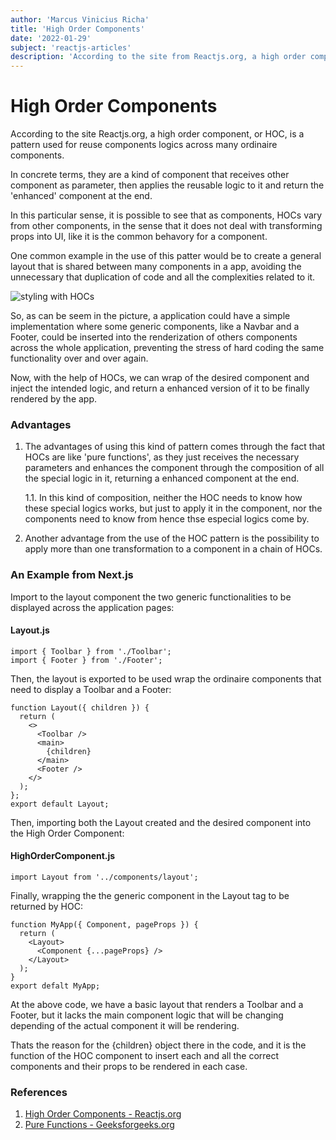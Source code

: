 ```yaml
---
author: 'Marcus Vinicius Richa'
title: 'High Order Components'
date: '2022-01-29'
subject: 'reactjs-articles'
description: 'According to the site from Reactjs.org, a high order component, or HOC, is a pattern used for reuse components logics across many ordinaire components.'
---
```

# High Order Components    


According to the site Reactjs.org, a high order component, or HOC, is a pattern used for reuse components logics across many ordinaire components.   

In concrete terms, they are a kind of component that receives other component as parameter, then applies the reusable logic to it and return the 'enhanced' component at the end.    

In this particular sense, it is possible to see that as components, HOCs vary from other components, in the sense that it does not deal with transforming props into UI, like it is the common behavory for a component.   

One common example in the use of this patter would be to create a general layout that is shared between many components in a app, avoiding the unnecessary that duplication of code and all the complexities related to it.   
    

![styling with HOCs](/images/articles/frontend/high-order-components-grid-layout-example.png)    
   
So, as can be seem in the picture, a application could have a simple implementation where some generic components, like a Navbar and a Footer, could be inserted into the renderization of others components across the whole application, preventing the stress of hard coding the same functionality over and over again.    

     
Now, with the help of HOCs, we can wrap of the desired component and inject the intended logic, and return a enhanced version of it to be finally rendered by the app.     

    
### Advantages    

1. The advantages of using this kind of pattern comes through the fact that HOCs are like 'pure functions', as they just receives the necessary parameters and enhances the component through the composition of all the special logic in it, returning a enhanced component at the end.    

	1.1. In this kind of composition, neither the HOC needs to know how these special logics works, but just to apply it in the component, nor the components need to know from hence thse especial logics come by.     

2. Another advantage from the use of the HOC pattern is the possibility to apply more than one transformation to a component in a chain of HOCs.    

### An Example from Next.js    

       

Import to the layout component the two generic functionalities to be displayed across the application pages:   
  
  	
#### Layout.js  	 
```     
import { Toolbar } from './Toolbar';
import { Footer } from './Footer';
```   

Then, the layout is exported to be used wrap the ordinaire components that need to display a Toolbar and a Footer:   
    
```    
function Layout({ children }) {
  return (
    <>
      <Toolbar />
      <main>
        {children}
      </main>
      <Footer />
    </>
  );
};
export default Layout;
```        
 

Then, importing both the Layout created and the desired component into the High Order Component: 
 
    
#### HighOrderComponent.js 
 
```
import Layout from '../components/layout';
```
	 
Finally, wrapping the the generic component in the Layout tag to be returned by HOC:	 
	 
```    
function MyApp({ Component, pageProps }) {
  return (
    <Layout>
      <Component {...pageProps} />
    </Layout>
  );
}
export defalt MyApp;
```     
      
At the above code, we have a basic layout that renders a Toolbar and a Footer, but it lacks the main component logic that will be changing depending of the actual component it will be rendering. 
      
Thats the reason for the {children} object there in the code, and it is the function of the HOC component to insert each and all the correct components and their props to be rendered in each case.
    
    
### References  

1. [High Order Components - Reactjs.org](https://pt-br.reactjs.org/docs/higher-order-components.html)           
2. [Pure Functions - Geeksforgeeks.org](https://www.geeksforgeeks.org/pure-functions/)      







